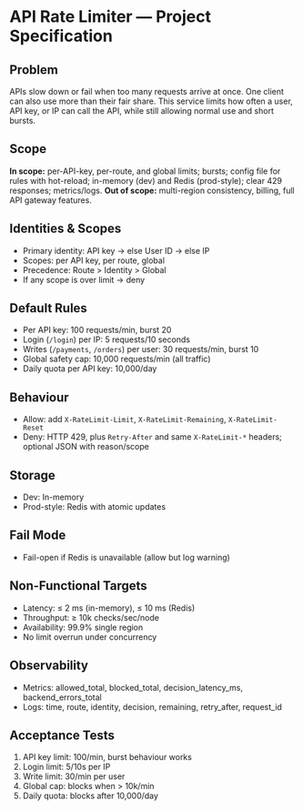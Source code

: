  # API Rate Limiter — Project Specification

## Problem
APIs slow down or fail when too many requests arrive at once. One client can also use more than their fair share. This service limits how often a user, API key, or IP can call the API, while still allowing normal use and short bursts.

## Scope
**In scope:** per-API-key, per-route, and global limits; bursts; config file for rules with hot-reload; in-memory (dev) and Redis (prod-style); clear 429 responses; metrics/logs.
**Out of scope:** multi-region consistency, billing, full API gateway features.

## Identities & Scopes
- Primary identity: API key → else User ID → else IP
- Scopes: per API key, per route, global
- Precedence: Route > Identity > Global
- If any scope is over limit → deny

## Default Rules
- Per API key: 100 requests/min, burst 20
- Login (`/login`) per IP: 5 requests/10 seconds
- Writes (`/payments`, `/orders`) per user: 30 requests/min, burst 10
- Global safety cap: 10,000 requests/min (all traffic)
- Daily quota per API key: 10,000/day

## Behaviour
- Allow: add `X-RateLimit-Limit`, `X-RateLimit-Remaining`, `X-RateLimit-Reset`
- Deny: HTTP 429, plus `Retry-After` and same `X-RateLimit-*` headers; optional JSON with reason/scope

## Storage
- Dev: In-memory
- Prod-style: Redis with atomic updates

## Fail Mode
- Fail-open if Redis is unavailable (allow but log warning)

## Non-Functional Targets
- Latency: ≤ 2 ms (in-memory), ≤ 10 ms (Redis)
- Throughput: ≥ 10k checks/sec/node
- Availability: 99.9% single region
- No limit overrun under concurrency

## Observability
- Metrics: allowed_total, blocked_total, decision_latency_ms, backend_errors_total
- Logs: time, route, identity, decision, remaining, retry_after, request_id

## Acceptance Tests
1. API key limit: 100/min, burst behaviour works
2. Login limit: 5/10s per IP
3. Write limit: 30/min per user
4. Global cap: blocks when > 10k/min
5. Daily quota: blocks after 10,000/day

